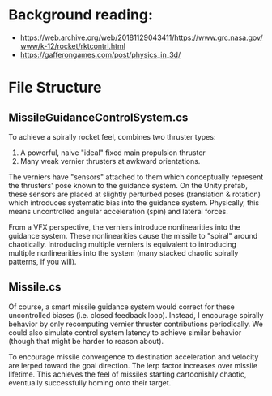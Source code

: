 ﻿# Background reading:
- https://web.archive.org/web/20181129043411/https://www.grc.nasa.gov/www/k-12/rocket/rktcontrl.html
- https://gafferongames.com/post/physics_in_3d/

# File Structure
## MissileGuidanceControlSystem.cs
To achieve a spirally rocket feel, combines two thruster types:
1. A powerful, naive "ideal" fixed main propulsion thruster
2. Many weak vernier thrusters at awkward orientations.

The verniers have "sensors" attached to them which conceptually represent the thrusters' pose
known to the guidance system. On the Unity prefab, these sensors are placed at slightly
perturbed poses (translation & rotation) which introduces systematic bias into the guidance
system. Physically, this means uncontrolled angular acceleration (spin) and lateral forces.

From a VFX perspective, the verniers introduce nonlinearities into the guidance system. These
nonlinearities cause the missile to "spiral" around chaotically. Introducing multiple verniers
is equivalent to introducing multiple nonlinearities into the system (many stacked chaotic
spirally patterns, if you will).

## Missile.cs
Of course, a smart missile guidance system would correct for these uncontrolled biases (i.e.
closed feedback loop). Instead, I encourage spirally behavior by only recomputing vernier
thruster contributions periodically. We could also simulate control system latency to achieve
similar behavior (though that might be harder to reason about).

To encourage missile convergence to destination acceleration and velocity are lerped toward
the goal direction. The lerp factor increases over missile lifetime. This achieves the feel of
missiles starting cartoonishly chaotic, eventually successfully homing onto their target.